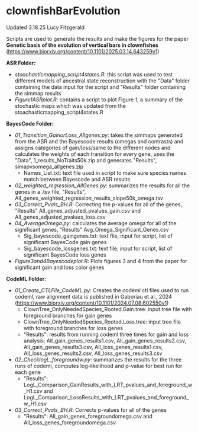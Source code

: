 # clownfishBarEvolution
Updated 3.18.25 Lucy Fitzgerald

Scripts are used to generate the results and make the figures for the paper **Genetic basis of the evolution of vertical bars in clownfishes** 
 (https://www.biorxiv.org/content/10.1101/2025.03.14.643259v1)

**ASR Folder:**
- *stoachasticmapping_script4states.R*: this script was used to test different models of ancestral state reconstruction with the "Data" folder containing the data input for the script and "Results" folder containing the simmap results
- *Figure1ASRplot.R*: contains a script to plot Figure 1, a summary of the stochastic maps which was updated from the stoachasticmapping_script4states.R

**BayesCode Folder:**
- *01_Transition_GainorLoss_Allgenes.py*: takes the simmaps generated from the ASR and the Bayescode results (omegas and contrasts) and assigns categories of gain/loss/same to the different nodes and calculates the weights of each transition for every gene, uses the "Data", 1_results_NoTraits50k.zip and generates "Results", simapvsomega_allgenes.zip
    - Names_List.txt: text file used in script to make sure species names match between Bayescode and ASR results 
- *02_weighted_regression_AllGenes.py*: summarizes the results for all the genes in a .tsv file, "Results", All_genes_weighted_regression_results_slope50k_omega.tsv
- *03_Correct_Pvals_BH.R*: Correcting the p-values for all of the genes, "Results" All_genes_adjusted_pvalues_gain.csv and All_genes_adjusted_pvalues_loss.csv
- *04_AverageOmega.py*: calculates the average omega for all of the significant genes, "Results" Avg_Omega_Significant_Genes.csv
    - Sig_bayescode_gaingenes.txt: text file, input for script, list of significant BayesCode gain genes
    - Sig_bayescode_lossgenes.txt: text file, input for script, list of significant BayesCode loss genes 
- *Figure3and4Bayescodeplot.R*: Plots figures 3 and 4 from the paper for significant gain and loss color genes

**CodeML Folder:**
- *01_Create_CTLFile_CodeML.py*: Creates the codeml ctl files used to run codeml, raw alignment data is published in Gaboriau et al., 2024 (https://www.biorxiv.org/content/10.1101/2024.07.08.602550v1)
  -  ClownTree_OnlyNeededSpecies_Rooted.Gain.tree: input tree file with foreground branches for gain genes
  -  ClownTree_OnlyNeededSpecies_Rooted.Loss.tree: input tree file with foreground branches for loss genes
  -  "Results": results from running codeml three times for gain and loss analysis; All_gain_genes_results1.csv, All_gain_genes_results2.csv, All_gain_genes_results3.csv,
      All_loss_genes_results1.csv, All_loss_genes_results2.csv, All_loss_genes_results3.csv
- *02_ChecklogL_foregroundw.py*: summarizes the results for the three runs of codeml, computes log-likelihood and p-value for best run for each gene
  - "Results": LogL_Comparison_GainResults_with_LRT_pvalues_and_foreground_w_H1.csv and LogL_Comparison_LossResults_with_LRT_pvalues_and_foreground_w_H1.csv
- *03_Correct_Pvals_BH.R*: Corrects p-values for all of the genes
  - "Results": All_gain_genes_foregroundomega.csv and All_loss_genes_foregroundomega.csv
